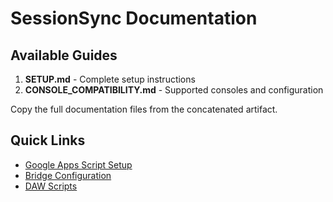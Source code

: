 # SessionSync Documentation

## Available Guides

1. **SETUP.md** - Complete setup instructions
2. **CONSOLE_COMPATIBILITY.md** - Supported consoles and configuration

Copy the full documentation files from the concatenated artifact.

## Quick Links

- [Google Apps Script Setup](../google-apps-script/README.md)
- [Bridge Configuration](../bridge/README.md)
- [DAW Scripts](../scripts/README.md)
